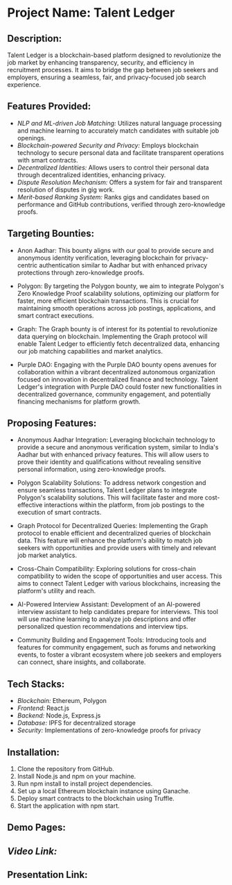 # Project Name: Talent Ledger

## Description:
Talent Ledger is a blockchain-based platform designed to revolutionize the job market by enhancing transparency, security, and efficiency in recruitment processes. It aims to bridge the gap between job seekers and employers, ensuring a seamless, fair, and privacy-focused job search experience.

## Features Provided:
- *NLP and ML-driven Job Matching:* Utilizes natural language processing and machine learning to accurately match candidates with suitable job openings.
- *Blockchain-powered Security and Privacy:* Employs blockchain technology to secure personal data and facilitate transparent operations with smart contracts.
- *Decentralized Identities:* Allows users to control their personal data through decentralized identities, enhancing privacy.
- *Dispute Resolution Mechanism:* Offers a system for fair and transparent resolution of disputes in gig work.
- *Merit-based Ranking System:* Ranks gigs and candidates based on performance and GitHub contributions, verified through zero-knowledge proofs.

## Targeting Bounties:

- Anon Aadhar: This bounty aligns with our goal to provide secure and anonymous identity verification, leveraging blockchain for privacy-centric authentication similar to Aadhar but with enhanced privacy protections through zero-knowledge proofs.

- Polygon: By targeting the Polygon bounty, we aim to integrate Polygon's Zero Knowledge Proof scalability solutions, optimizing our platform for faster, more efficient blockchain transactions. This is crucial for maintaining smooth operations across job postings, applications, and smart contract executions.

- Graph: The Graph bounty is of interest for its potential to revolutionize data querying on blockchain. Implementing the Graph protocol will enable Talent Ledger to efficiently fetch decentralized data, enhancing our job matching capabilities and market analytics.

- Purple DAO: Engaging with the Purple DAO bounty opens avenues for collaboration within a vibrant decentralized autonomous organization focused on innovation in decentralized finance and technology. Talent Ledger's integration with Purple DAO could foster new functionalities in decentralized governance, community engagement, and potentially financing mechanisms for platform growth.

## Proposing Features:
- Anonymous Aadhar Integration: Leveraging blockchain technology to provide a secure and anonymous verification system, similar to India's Aadhar but with enhanced privacy features. This will allow users to prove their identity and qualifications without revealing sensitive personal information, using zero-knowledge proofs.

- Polygon Scalability Solutions: To address network congestion and ensure seamless transactions, Talent Ledger plans to integrate Polygon's scalability solutions. This will facilitate faster and more cost-effective interactions within the platform, from job postings to the execution of smart contracts.

- Graph Protocol for Decentralized Queries: Implementing the Graph protocol to enable efficient and decentralized queries of blockchain data. This feature will enhance the platform's ability to match job seekers with opportunities and provide users with timely and relevant job market analytics.

- Cross-Chain Compatibility: Exploring solutions for cross-chain compatibility to widen the scope of opportunities and user access. This aims to connect Talent Ledger with various blockchains, increasing the platform's utility and reach.

- AI-Powered Interview Assistant: Development of an AI-powered interview assistant to help candidates prepare for interviews. This tool will use machine learning to analyze job descriptions and offer personalized question recommendations and interview tips.

- Community Building and Engagement Tools: Introducing tools and features for community engagement, such as forums and networking events, to foster a vibrant ecosystem where job seekers and employers can connect, share insights, and collaborate.

## Tech Stacks:
- *Blockchain:* Ethereum, Polygon
- *Frontend:* React.js
- *Backend:* Node.js, Express.js
- *Database:* IPFS for decentralized storage
- *Security:* Implementations of zero-knowledge proofs for privacy

## Installation:
1. Clone the repository from GitHub.
2. Install Node.js and npm on your machine.
3. Run npm install to install project dependencies.
4. Set up a local Ethereum blockchain instance using Ganache.
5. Deploy smart contracts to the blockchain using Truffle.
6. Start the application with npm start.

## Demo Pages:

## *Video Link:*

## Presentation Link:

